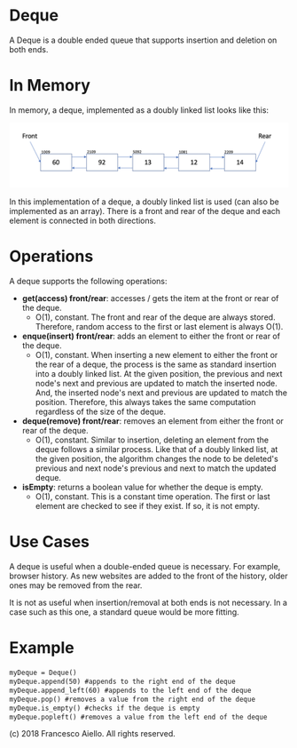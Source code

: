 # Deque

A Deque is a double ended queue that supports insertion and deletion on both ends.

# In Memory

In memory, a deque, implemented as a doubly linked list looks like this:

![Image of deque in Memory](../images/deque_memory.png)

In this implementation of a deque, a doubly linked list is used (can also be implemented as an array). There is a front and rear of the deque and each element is connected in both directions.

# Operations

A deque supports the following operations:

- **get(access) front/rear**: accesses / gets the item at the front or rear of the deque.
  - O(1), constant. The front and rear of the deque are always stored. Therefore, random access to the first or last element is always O(1).
- **enque(insert) front/rear**: adds an element to either the front or rear of the deque.
  - O(1), constant. When inserting a new element to either the front or the rear of a deque, the process is the same as standard insertion into a doubly linked list. At the given position, the previous and next node's next and previous are updated to match the inserted node. And, the inserted node's next and previous are updated to match the position. Therefore, this always takes the same computation regardless of the size of the deque.
- **deque(remove) front/rear**: removes an element from either the front or rear of the deque.
  - O(1), constant. Similar to insertion, deleting an element from the deque follows a similar process. Like that of a doubly linked list, at the given position, the algorithm changes the node to be deleted's previous and next node's previous and next to match the updated deque.
- **isEmpty**: returns a boolean value for whether the deque is empty.
  - O(1), constant. This is a constant time operation. The first or last element are checked to see if they exist. If so, it is not empty.

# Use Cases

A deque is useful when a double-ended queue is necessary. For example, browser history. As new websites are added to the front of the history, older ones may be removed from the rear.

It is not as useful when insertion/removal at both ends is not necessary. In a case such as this one, a standard queue would be more fitting.

# Example

```
myDeque = Deque()
myDeque.append(50) #appends to the right end of the deque
myDeque.append_left(60) #appends to the left end of the deque
myDeque.pop() #removes a value from the right end of the deque
myDeque.is_empty() #checks if the deque is empty
myDeque.popleft() #removes a value from the left end of the deque
```

(c) 2018 Francesco Aiello. All rights reserved.
